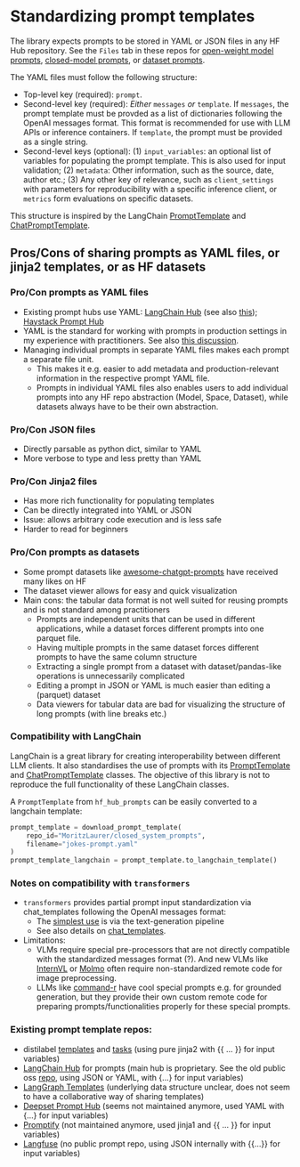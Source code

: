 # Standardizing prompt templates

The library expects prompts to be stored in YAML or JSON files in any HF Hub repository. See the `Files` tab in these repos for [open-weight model prompts](https://huggingface.co/MoritzLaurer/open_models_special_prompts), [closed-model prompts](https://huggingface.co/MoritzLaurer/closed_system_prompts), or [dataset prompts](https://huggingface.co/datasets/MoritzLaurer/dataset_prompts).

The YAML files must follow the following structure:

- Top-level key (required): `prompt`. 
- Second-level key (required): *Either* `messages` *or* `template`. If `messages`, the prompt template must be provded as a list of dictionaries following the OpenAI messages format. This format is recommended for use with LLM APIs or inference containers.  If `template`, the prompt must be provided as a single string. 
- Second-level keys (optional): (1) `input_variables`: an optional list of variables for populating the prompt template. This is also used for input validation; (2) `metadata`: Other information, such as the source, date, author etc.; (3) Any other key of relevance, such as `client_settings` with parameters for reproducibility with a specific inference client, or `metrics` form evaluations on specific datasets.

This structure is inspired by the LangChain [PromptTemplate](https://python.langchain.com/api_reference/core/prompts/langchain_core.prompts.prompt.PromptTemplate.html) 
and [ChatPromptTemplate](https://python.langchain.com/api_reference/core/prompts/langchain_core.prompts.chat.ChatPromptTemplate.html). 



## Pros/Cons of sharing prompts as YAML files, or jinja2 templates, or as HF datasets

### Pro/Con prompts as YAML files
- Existing prompt hubs use YAML: [LangChain Hub](https://smith.langchain.com/hub) (see also [this](https://github.com/hwchase17/langchain-hub/blob/master/prompts/README.md)); 
[Haystack Prompt Hub](https://haystack.deepset.ai/blog/share-and-use-prompt-with-prompthub)
- YAML is the standard for working with prompts in production settings in my experience with practitioners. See also [this discussion](https://github.com/langchain-ai/langchain/discussions/21672).
- Managing individual prompts in separate YAML files makes each prompt a separate file unit. 
    - This makes it e.g. easier to add metadata and production-relevant information in the respective prompt YAML file.
    - Prompts in individual YAML files also enables users to add individual prompts into any HF repo abstraction (Model, Space, Dataset), while datasets always have to be their own abstraction.

### Pro/Con JSON files
- Directly parsable as python dict, similar to YAML
- More verbose to type and less pretty than YAML 

### Pro/Con Jinja2 files
- Has more rich functionality for populating templates
- Can be directly integrated into YAML or JSON
- Issue: allows arbitrary code execution and is less safe
- Harder to read for beginners

### Pro/Con prompts as datasets
- Some prompt datasets like [awesome-chatgpt-prompts](https://huggingface.co/datasets/fka/awesome-chatgpt-prompts) have received many likes on HF
- The dataset viewer allows for easy and quick visualization
- Main cons: the tabular data format is not well suited for reusing prompts and is not standard among practitioners
    - Prompts are independent units that can be used in different applications, while a dataset forces different prompts into one parquet file. 
    - Having multiple prompts in the same dataset forces different prompts to have the same column structure
    - Extracting a single prompt from a dataset with dataset/pandas-like operations is unnecessarily complicated
    - Editing a prompt in JSON or YAML is much easier than editing a (parquet) dataset
    - Data viewers for tabular data are bad for visualizing the structure of long prompts (with line breaks etc.)


### Compatibility with LangChain
LangChain is a great library for creating interoperability between different LLM clients.
It also standardises the use of prompts with its [PromptTemplate](https://python.langchain.com/api_reference/core/prompts/langchain_core.prompts.prompt.PromptTemplate.html) 
and [ChatPromptTemplate](https://python.langchain.com/api_reference/core/prompts/langchain_core.prompts.chat.ChatPromptTemplate.html) classes. The objective of this library is not to reproduce the full functionality of these LangChain classes. 

A `PromptTemplate` from `hf_hub_prompts` can be easily converted to a langchain template: 

```py
prompt_template = download_prompt_template(
    repo_id="MoritzLaurer/closed_system_prompts",
    filename="jokes-prompt.yaml"
)
prompt_template_langchain = prompt_template.to_langchain_template()
```


### Notes on compatibility with `transformers`
- `transformers` provides partial prompt input standardization via chat_templates following the OpenAI messages format:
    - The [simplest use](https://huggingface.co/docs/transformers/en/conversations) is via the text-generation pipeline
    - See also details on [chat_templates](https://huggingface.co/docs/transformers/main/en/chat_templating).
- Limitations: 
    - VLMs require special pre-processors that are not directly compatible with the standardized messages format (?). And new VLMs like [InternVL](https://huggingface.co/OpenGVLab/InternVL2-1B/blob/main/tokenizer_config.json) or [Molmo](https://huggingface.co/allenai/Molmo-7B-D-0924) often require non-standardized remote code for image preprocessing. 
    - LLMs like [command-r](https://huggingface.co/CohereForAI/c4ai-command-r-plus-08-2024) have cool special prompts e.g. for grounded generation, but they provide their own custom remote code for preparing prompts/functionalities properly for these special prompts.



### Existing prompt template repos:
- distilabel [templates](https://github.com/argilla-io/distilabel/tree/main/src/distilabel/steps/tasks/templates) and [tasks](https://distilabel.argilla.io/latest/components-gallery/tasks/) (using pure jinja2 with {{ ... }} for input variables)
- [LangChain Hub](https://smith.langchain.com/hub) for prompts (main hub is proprietary. See the old public oss [repo](https://github.com/hwchase17/langchain-hub), using JSON or YAML, with {...} for input variables)
- [LangGraph Templates](https://blog.langchain.dev/launching-langgraph-templates/) (underlying data structure unclear, does not seem to have a collaborative way of sharing templates)
- [Deepset Prompt Hub](https://github.com/deepset-ai/prompthub) (seems not maintained anymore, used YAML with {...} for input variables)
- [Promptify](https://github.com/promptslab/Promptify/tree/27a53fa8e8f2a4d90f887d06ece65a44466f873a/promptify/prompts) (not maintained anymore, used jinja1 and {{ ... }} for input variables)
- [Langfuse](https://langfuse.com/docs/prompts/get-started) (no public prompt repo, using JSON internally with {{...}} for input variables)
